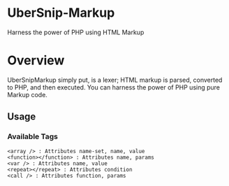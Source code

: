 # UberSnip-Markup
Harness the power of PHP using HTML Markup

# Overview
  UberSnipMarkup simply put, is a lexer; HTML markup is parsed, converted to PHP, and then executed. You can harness the power of PHP using pure Markup code.
  
  
##  Usage
### Available Tags

    <array /> : Attributes name-set, name, value
    <function></function> : Attributes name, params
    <var /> : Attributes name, value
    <repeat></repeat> : Attributes condition
    <call /> : Attributes function, params
  
      
